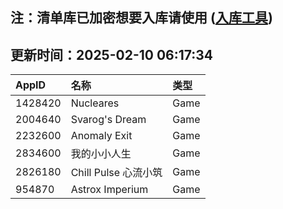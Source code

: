 ## 注：清单库已加密想要入库请使用 ([入库工具](https://github.com/BlankTMing/ManifestAutoUpdate/releases))

## 更新时间：2025-02-10 06:17:34
| AppID | 名称 | 类型  |
| :-------------------- | :----------------------------- | :----------- |
| 1428420 | Nucleares| Game |
| 2004640 | Svarog's Dream| Game |
| 2232600 | Anomaly Exit| Game |
| 2834600 | 我的小小人生| Game |
| 2826180 | Chill Pulse 心流小筑| Game |
| 954870 | Astrox Imperium| Game |
